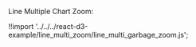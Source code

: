 Line Multiple Chart Zoom:

<div id="line-multi-garbage" class="demo"></div>
<script src="/react-d3-example/dist/min/es5/line_multi_garbage_zoom.min.js"></script>

!!import '../../../react-d3-example/line_multi_zoom/line_multi_garbage_zoom.js';
